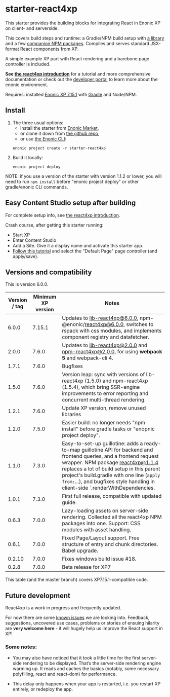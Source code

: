 [//]: <> (starter-react4xp readme:   Autogenerated from source docs/README.src.md by the 'updateReadme' task in readme.gradle. )

# starter-react4xp

This starter provides the building blocks for integrating React in Enonic XP on client- and serverside.

This covers build steps and runtime: a Gradle/NPM build setup with [a library](https://github.com/enonic/lib-react4xp) and a
few [companion NPM packages](https://www.npmjs.com/package/@enonic/react4xp). Compiles and serves standard JSX-format React components from
XP.

A simple example XP part with React rendering and a barebone page controller is included.

**See [the react4xp introduction](https://developer.enonic.com/docs/react4xp/stable)** for a tutorial and more comprehensive documentation
or check out the [developer portal](https://developer.enonic.com/) to learn more about the enonic environment.

Requires: installed [Enonic XP 7.15.1](https://developer.enonic.com/)
with [Gradle](https://docs.gradle.org/current/userguide/getting_started_eng.html) and Node/NPM.

## Install

1. The three usual options: 
    - install the starter from [Enonic Market](https://market.enonic.com/starters/react4xp-starter),
   - or clone it down from [the github repo](https://github.com/enonic/starter-react4xp), 
    - or use [the Enonic CLI](https://developer.enonic.com/docs/enonic-cli/stable):
    ```commandline
    enonic project create -r starter-react4xp
    ```
2. Build it locally: 
    ```commandline
    enonic project deploy
    ```

NOTE: if you use a version of the starter with version 1.1.2 or lower, you will need to run `npm install` before "enonic project deploy" or other gradle/enonic CLI commands.

## Easy Content Studio setup after building

For complete setup info, see [the react4xp introduction](https://developer.enonic.com/docs/react4xp/stable).

Crash course, after getting this starter running:

- Start XP
- Enter Content Studio
- Add a Site. Give it a display name and activate this starter app. 
- [Follow this tutorial](https://developer.enonic.com/docs/react4xp/stable/pages) and select the "Default Page" page controller (and
  apply/save).


## Versions and compatibility

This is version 6.0.0.

| Version / tag | Minimum XP version | Notes                                                                                                                                                                                                                                                                                                                                 |
|---------------|--------------------|---------------------------------------------------------------------------------------------------------------------------------------------------------------------------------------------------------------------------------------------------------------------------------------------------------------------------------------|
| 6.0.0         | 7.15.1             | Updates to lib-react4xp@6.0.0, npm-@enonic/react4xp@6.0.0, switches to rspack with css modules, and implements component registry and datafetcher.                                                                                                                                                                                    |
| 2.0.0         | 7.6.0              | Updates to lib-react4xp@2.0.0 and npm-react4xp@2.0.0, for using **webpack 5** and webpack-cli 4.                                                                                                                                                                                                                                      |
| 1.7.1         | 7.6.0              | Bugfixes                                                                                                                                                                                                                                                                                                                              |
| 1.5.0         | 7.6.0              | Version leap: sync with versions of lib-react4xp (1.5.0) and npm-react4xp (1.5.4), which bring SSR-engine improvements to error reporting and concurrent multi-thread  rendering.                                                                                                                                                     |
| 1.2.1         | 7.6.0              | Update XP version, remove unused libraries                                                                                                                                                                                                                                                                                            |
| 1.2.0         | 7.5.0              | Easier build: no longer needs "npm install" before gradle tasks or "enopnic project deploy".                                                                                                                                                                                                                                          |
| 1.1.0         | 7.3.0              | Easy-to-set-up guillotine: adds a ready-to-map guillotine API for backend and frontend queries, and a frontend request wrapper. NPM package react4xp@1.1.4 replaces a lot of build setup in this parent project's build.gradle with one line (`apply from:`...), and bugfixes style handling in client-side `.renderWithDependencies. |
| 1.0.1         | 7.3.0              | First full release, compatible with updated guide.                                                                                                                                                                                                                                                                                    |
| 0.6.3         | 7.0.0              | Lazy-loading assets on server-side rendering. Collected all the react4xp NPM packages into one. Support: CSS modules with asset handling.                                                                                                                                                                                             |
| 0.6.1         | 7.0.0              | Fixed Page/Layout support. Free structure of entry and chunk directories. Babel upgrade.                                                                                                                                                                                                                                              |
| 0.2.10        | 7.0.0              | Fixes windows build issue #18.                                                                                                                                                                                                                                                                                                        |
| 0.2.8         | 7.0.0              | Beta release for XP7                                                                                                                                                                                                                                                                                                                  |

This table (and the master branch) covers XP7.15.1-compatible code.

## Future development

React4xp is a work in progress and frequently updated. 

For now there are some [known issues](https://github.com/enonic/lib-react4xp/issues) we are looking into. Feedback, suggestions, uncovered
use cases, problems or stories of ensuing hilarity are **very welcome here** - it will hugely help us improve the React support in XP!

### Some notes:

- You may also have noticed that it took a little time for the first server-side rendering to be displayed. That’s the server-side rendering
  engine warming up. It reads and caches the basics (notably, some necessary polyfilling, react and react-dom) for performance.

- This delay only happens when your app is restarted, i.e. you restart XP entirely, or redeploy the app.